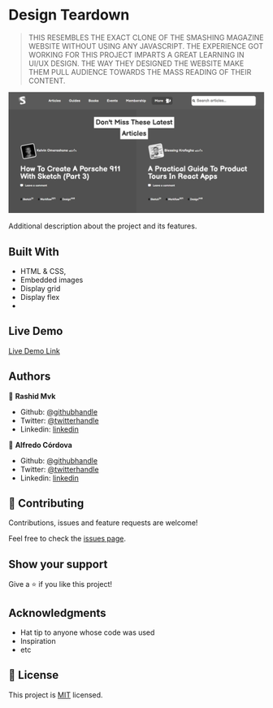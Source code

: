 # Design Teardown

>THIS RESEMBLES THE EXACT CLONE OF THE SMASHING MAGAZINE WEBSITE WITHOUT USING ANY JAVASCRIPT. THE EXPERIENCE GOT WORKING FOR THIS PROJECT IMPARTS A GREAT LEARNING IN UI/UX DESIGN. THE WAY THEY DESIGNED THE WEBSITE MAKE THEM PULL AUDIENCE TOWARDS THE MASS READING OF THEIR CONTENT. 


![screenshot](https://github.com/rashidmvk/SmashingMagazineClone/blob/feature/Images/Teardown_screenshot.PNG)

Additional description about the project and its features.

## Built With

- HTML & CSS,
- Embedded images
- Display grid
- Display flex
- 

## Live Demo

[Live Demo Link](https://raw.githack.com/rashidmvk/SmashingMagazineClone/feature/index.html)

## Authors

👤 **Rashid Mvk**

- Github: [@githubhandle](https://github.com/rashidmvk)
- Twitter: [@twitterhandle](www.twitter.com/rashidnm)
- Linkedin: [linkedin](https://www.linkedin.com/in/rashidmvk/)

👤 **Alfredo Córdova**

- Github: [@githubhandle](https://github.com/Huemac-Alfredo)
- Twitter: [@twitterhandle](https://twitter.com/AlfredoHuemac)
- Linkedin: [linkedin](https://www.linkedin.com/in/huemac-alfredo-c%C3%B3rdova-torres-b28986136/)

## 🤝 Contributing

Contributions, issues and feature requests are welcome!

Feel free to check the [issues page](https://github.com/rashidmvk/SmashingMagazineClone/issues).

## Show your support

Give a ⭐️ if you like this project!

## Acknowledgments

- Hat tip to anyone whose code was used
- Inspiration
- etc

## 📝 License

This project is [MIT](lic.url) licensed.
